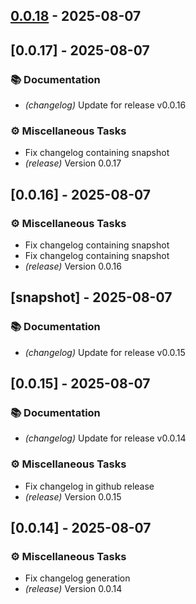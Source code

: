 
## [0.0.18](https://github.com/porturl/porturl-frontend/compare/v0.0.17..v0.0.18) - 2025-08-07


## [0.0.17] - 2025-08-07

### 📚 Documentation

- *(changelog)* Update for release v0.0.16

### ⚙️ Miscellaneous Tasks

- Fix changelog containing snapshot
- *(release)* Version 0.0.17
## [0.0.16] - 2025-08-07

### ⚙️ Miscellaneous Tasks

- Fix changelog containing snapshot
- Fix changelog containing snapshot
- *(release)* Version 0.0.16
## [snapshot] - 2025-08-07

### 📚 Documentation

- *(changelog)* Update for release v0.0.15
## [0.0.15] - 2025-08-07

### 📚 Documentation

- *(changelog)* Update for release v0.0.14

### ⚙️ Miscellaneous Tasks

- Fix changelog in github release
- *(release)* Version 0.0.15

## [0.0.14] - 2025-08-07

### ⚙️ Miscellaneous Tasks

- Fix changelog generation
- *(release)* Version 0.0.14


